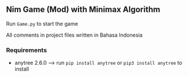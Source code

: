 ## Nim Game (Mod) with Minimax Algorithm

Run ```Game.py``` to start the game

All comments in project files written in Bahasa Indonesia

### Requirements
* anytree 2.6.0 --> run ```pip install anytree``` or ```pip3 install anytree``` to install
